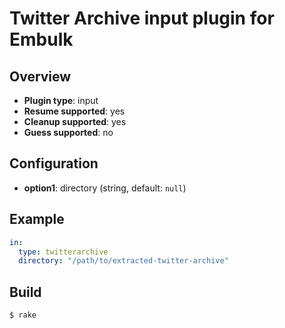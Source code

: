 # Twitter Archive input plugin for Embulk

## Overview

* **Plugin type**: input
* **Resume supported**: yes
* **Cleanup supported**: yes
* **Guess supported**: no

## Configuration

- **option1**: directory (string, default: `null`)

## Example

```yaml
in:
  type: twitterarchive
  directory: "/path/to/extracted-twitter-archive"
```


## Build

```
$ rake
```
